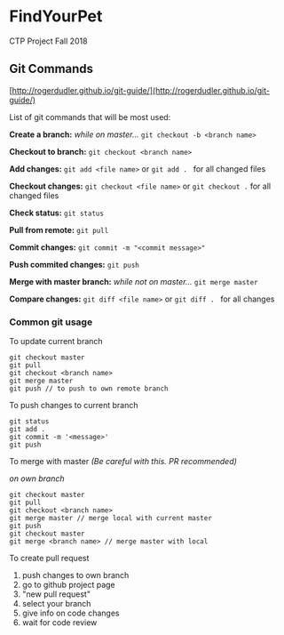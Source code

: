 # FindYourPet
CTP Project Fall 2018

## Git Commands
[http://rogerdudler.github.io/git-guide/](http://rogerdudler.github.io/git-guide/)

List of git commands that will be most used:

**Create a branch:** *while on master...* `git checkout -b <branch name>`

**Checkout to branch:** `git checkout <branch name>`

**Add changes:** `git add <file name>` or `git add . ` for all changed files

**Checkout changes:** `git checkout <file name>` or `git checkout .` for all changed files

**Check status:** `git status`

**Pull from remote:** `git pull`

**Commit changes:** `git commit -m "<commit message>"`

**Push commited changes:** `git push`

**Merge with master branch:** *while not on master...* `git merge master`

**Compare changes:** `git diff <file name>` or `git diff . ` for all changes

### Common git usage
To update current branch

```
git checkout master
git pull
git checkout <branch name>
git merge master
git push // to push to own remote branch
```

To push changes to current branch

```
git status
git add .
git commit -m '<message>'
git push
```

To merge with master *(Be careful with this. PR recommended)*

*on own branch*
```
git checkout master
git pull
git checkout <branch name>
git merge master // merge local with current master
git push
git checkout master
git merge <branch name> // merge master with local
```

To create pull request

1. push changes to own branch
2. go to github project page
3. "new pull request"
4. select your branch
5. give info on code changes
6. wait for code review
